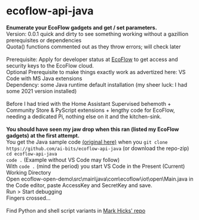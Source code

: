 # ecoflow-api-java
<b>Enumerate your EcoFlow gadgets and get / set parameters.</b>  
Version: 0.0.1 quick and dirty to see something working without a gazillion prerequisites or dependencies  
    Quota() functions commented out as they throw errors; will check later<br>  
Prerequisite: Apply for developer status at [EcoFlow](https://developer.ecoflow.com/) to get access and security keys to the EcoFlow cloud.   
Optional Prerequisite to make things exactly work as advertized here: VS Code with MS Java extensions  
Dependency: some Java runtime default installation (my sheer luck: I had some 2021 version installed)<br>  
Before I had tried with the Home Assistant Supervised behemoth + Community Store & PyScript extensions + lengthy code for EcoFlow, needing a dedicated Pi, nothing else on it and the kitchen-sink.  
<br>
<b>You should have seen my jaw drop when this ran (listed my EcoFlow gadgets) at the first attempt.</b>  
You get the Java sample code [(original here)](https://developer-eu.ecoflow.com/us/document/download) when you `git clone https://github.com/ai-bits/ecoflow-api-java` (or download the repo-zip)  
`cd ecoflow-api-java`  
`code .` (Example without VS Code may follow)  
With `code .` (mind the period) you start VS Code in the Present (Current) Working Directory  
Open ecoflow-open-demo\src\main\java\com\ecoflow\iot\open\Main.java in the Code editor, paste AccessKey and SecretKey and save.  
Run > Start debugging  
Fingers crossed...<br>  
Find Python and shell script variants in [Mark Hicks' repo](https://github.com/Mark-Hicks/ecoflow-api-examples)
